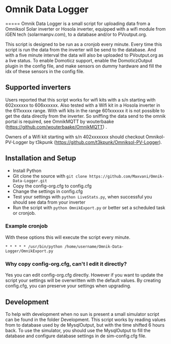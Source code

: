# Omnik Data Logger
=====
Omnik Data Logger is a small script for uploading data from a Omniksol Solar 
inverter or Hosola inverter, equipped with a wifi module from iGEN tech (solarmanpv.com), 
to a database and/or to PVoutput.org. 

This script is designed to be run as a cronjob every minute. Every time this
script is run the data from the inverter will be send to the database. And with
a five minute interval the data will also be uploaded to PVoutput.org as a live
status.
To enable Domoticz support, enable the DomoticzOutput plugin in the config file, and make sensors on dummy hardware and fill the idx of these sensors in the config file.

## Supported inverters
Users reported that this script works for wifi kits with a s/n starting with
602xxxxxx to 606xxxxxx. Also tested with a Wifi kit in a Hosola inverter in the 611xxxxx range.
With wifi kits in the range 601xxxxxx it is not
possible to get the data directly from the inverter. So sniffing the data send
to the omnik portal is required, see OmnikMQTT by wouterbaake
(https://github.com/wouterbaake/OmnikMQTT) .

Owners of a Wifi kit starting with s/n 402xxxxxxx should checkout
Omnikol-PV-Logger by t3kpunk (https://github.com/t3kpunk/Omniksol-PV-Logger).

## Installation and Setup

* Install Python
* Git clone the source with `git clone https://github.com/Maxvani/Omnik-Data-Logger.git`
* Copy the config-org.cfg to config.cfg
* Change the settings in config.cfg
* Test your settings with `python LiveStats.py`, when successful you should see
data from your inverter
* Run the script with `python OmnikExport.py` or better set a scheduled task or 
cronjob.

### Example cronjob
With these options this will execute the script every minute.

`* * * * * /usr/bin/python /home/username/Omnik-Data-Logger/OmnikExport.py`

### Why copy config-org.cfg, can't I edit it directly?
Yes you can edit config-org.cfg directly. However if you want to update the 
script your settings will be overwritten with the default values. By creating 
config.cfg, you can preserve your settings when upgrading.

## Development
To help with development when no sun is present a small simulator script can be
found in the folder Development. This script works by reading values from to
database used by de MysqlOutput, but with the time shifted 6 hours back. To use
the simulator, you should use the MysqlOutput to fill the database and configure
database settings in de sim-config.cfg file.
